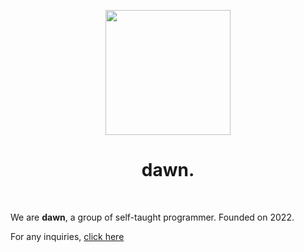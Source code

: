 <div align="center">
  <p>
    <a href="https://dawn.sssaintt.xyz"><img src="https://avatars.githubusercontent.com/u/100820731?s=200&v=4" width="200"/></a>
  </p>
  <h1>dawn.</h1>
  <br />
</div>

<p>We are <strong>dawn</strong>, a group of self-taught programmer. Founded on 2022.
</p>
<p>For any inquiries, <a href="mailto:naufalizeds@gmail.com">click here</a></p>
